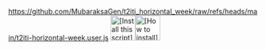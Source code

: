 https://github.com/MubaraksaGen/t2iti_horizontal_week/raw/refs/heads/main/t2iti-horizontal-week.user.js
<a href="https://github.com/MubaraksaGen/t2iti_horizontal_week/raw/refs/heads/main/t2iti-horizontal-week.user.js"><img height=50 alt="[Install this script]" src="https://assets.googlegpt.io/images/buttons/greasy-fork/install/this-script.svg"></a><a href="#-installation"><img height=50 alt="[How to install]" title="How to install" src="https://assets.googlegpt.io/images/buttons/greasy-fork/help.svg"></a>
<br>
